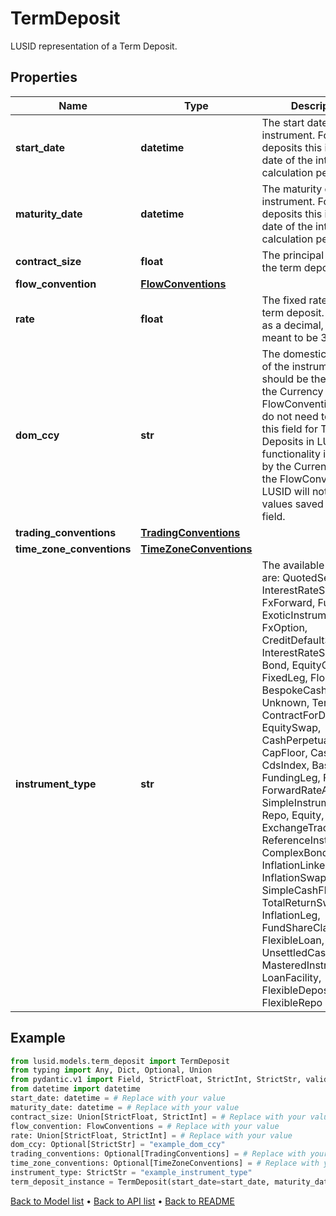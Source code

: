 # TermDeposit

LUSID representation of a Term Deposit.
## Properties
Name | Type | Description | Notes
------------ | ------------- | ------------- | -------------
**start_date** | **datetime** | The start date of the instrument. For term deposits this is the start date of the interest calculation period. | 
**maturity_date** | **datetime** | The maturity date of the instrument. For term deposits this is the last date of the interest calculation period. | 
**contract_size** | **float** | The principal amount of the term deposit. | 
**flow_convention** | [**FlowConventions**](FlowConventions.md) |  | 
**rate** | **float** | The fixed rate for the term deposit. Specified as a decimal, e.g 0.03 is meant to be 3% interest | 
**dom_ccy** | **str** | The domestic currency of the instrument. This should be the same as the Currency set on the FlowConventions. You do not need to populate this field for Term Deposits in LUSID as all functionality is driven by the Currency set on the FlowConventions. LUSID will not store values saved on this field. | [optional] 
**trading_conventions** | [**TradingConventions**](TradingConventions.md) |  | [optional] 
**time_zone_conventions** | [**TimeZoneConventions**](TimeZoneConventions.md) |  | [optional] 
**instrument_type** | **str** | The available values are: QuotedSecurity, InterestRateSwap, FxForward, Future, ExoticInstrument, FxOption, CreditDefaultSwap, InterestRateSwaption, Bond, EquityOption, FixedLeg, FloatingLeg, BespokeCashFlowsLeg, Unknown, TermDeposit, ContractForDifference, EquitySwap, CashPerpetual, CapFloor, CashSettled, CdsIndex, Basket, FundingLeg, FxSwap, ForwardRateAgreement, SimpleInstrument, Repo, Equity, ExchangeTradedOption, ReferenceInstrument, ComplexBond, InflationLinkedBond, InflationSwap, SimpleCashFlowLoan, TotalReturnSwap, InflationLeg, FundShareClass, FlexibleLoan, UnsettledCash, Cash, MasteredInstrument, LoanFacility, FlexibleDeposit, FlexibleRepo | 
## Example

```python
from lusid.models.term_deposit import TermDeposit
from typing import Any, Dict, Optional, Union
from pydantic.v1 import Field, StrictFloat, StrictInt, StrictStr, validator
from datetime import datetime
start_date: datetime = # Replace with your value
maturity_date: datetime = # Replace with your value
contract_size: Union[StrictFloat, StrictInt] = # Replace with your value
flow_convention: FlowConventions = # Replace with your value
rate: Union[StrictFloat, StrictInt] = # Replace with your value
dom_ccy: Optional[StrictStr] = "example_dom_ccy"
trading_conventions: Optional[TradingConventions] = # Replace with your value
time_zone_conventions: Optional[TimeZoneConventions] = # Replace with your value
instrument_type: StrictStr = "example_instrument_type"
term_deposit_instance = TermDeposit(start_date=start_date, maturity_date=maturity_date, contract_size=contract_size, flow_convention=flow_convention, rate=rate, dom_ccy=dom_ccy, trading_conventions=trading_conventions, time_zone_conventions=time_zone_conventions, instrument_type=instrument_type)

```

[Back to Model list](../README.md#documentation-for-models) &#8226; [Back to API list](../README.md#documentation-for-api-endpoints) &#8226; [Back to README](../README.md)


